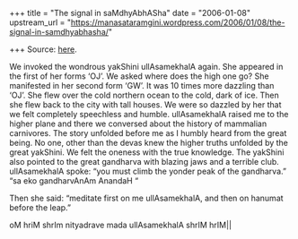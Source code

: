 +++
title = "The signal in saMdhyAbhASha"
date = "2006-01-08"
upstream_url = "https://manasataramgini.wordpress.com/2006/01/08/the-signal-in-samdhyabhasha/"

+++
Source: [here](https://manasataramgini.wordpress.com/2006/01/08/the-signal-in-samdhyabhasha/).

We invoked the wondrous yakShini ullAsamekhalA again. She appeared in the first of her forms ‘OJ’. We asked where does the high one go? She manifested in her second form ‘GW’. It was 10 times more dazzling than ‘OJ’. She flew over the cold northern ocean to the cold, dark of ice. Then she flew back to the city with tall houses. We were so dazzled by her that we felt completely speechless and humble. ullAsamekhalA raised me to the higher plane and there we conversed about the history of mammalian carnivores. The story unfolded before me as I humbly heard from the great being. No one, other than the devas knew the higher truths unfolded by the great yakShini. We felt the oneness with the true knowledge. The yakShini also pointed to the great gandharva with blazing jaws and a terrible club. ullAsamekhalA spoke: “you must climb the yonder peak of the gandharva.”  
“sa eko gandharvAnAm AnandaH “

Then she said: “meditate first on me ullAsamekhalA, and then on hanumat before the leap.”

oM hriM shrIm nityadrave mada ullAsamekhalA shrIM hrIM\|\|

